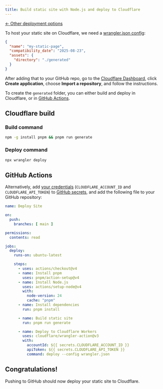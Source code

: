 ```yaml
---
title: Build static site with Node.js and deploy to Cloudflare
---
```


[← Other deployment options](/guide/deploy/#deploy-static-site-with-ci%2Fcd)

To host your static site on Cloudflare, we need a [wrangler.json config](https://developers.cloudflare.com/workers/wrangler/configuration/#assets):

```json title=wrangler.json
{
  "name": "my-static-page",
  "compatibility_date": "2025-08-23",
  "assets": {
    "directory": "./generated"
  }
}
```

After adding that to your GitHub repo, go to the [Cloudflare Dashboard](https://dash.cloudflare.com), click **Create application**, choose **Import a repository**, and follow the instructions.

To create the `generated` folder, you can either build and deploy in Cloudflare, or in [GitHub Actions](https://docs.github.com/en/actions).

## Cloudflare build

### Build command

```sh
npm -g install pnpm && pnpm run generate
```

### Deploy command

```sh
npx wrangler deploy
```

## GitHub Actions

Alternatively, add [your credentials](https://developers.cloudflare.com/workers/wrangler/system-environment-variables/#supported-environment-variables) (`CLOUDFLARE_ACCOUNT_ID` and `CLOUDFLARE_API_TOKEN`) to [GitHub secrets](https://docs.github.com/en/actions/how-tos/write-workflows/choose-what-workflows-do/use-secrets), and add the following file to your GitHub repository:

```yaml title=.github/workflows/deploy.yml
name: Deploy Site

on:
  push:
    branches: [ main ]

permissions:
  contents: read

jobs:
  deploy:
    runs-on: ubuntu-latest

    steps:
      - uses: actions/checkout@v4
      - name: Install pnpm
        uses: pnpm/action-setup@v4
      - name: Install Node.js
        uses: actions/setup-node@v4
        with:
          node-version: 24
          cache: "pnpm"
      - name: Install dependencies
        run: pnpm install

      - name: Build static site
        run: pnpm run generate

      - name: Deploy to Cloudflare Workers
        uses: cloudflare/wrangler-action@v3
        with:
          accountId: ${{ secrets.CLOUDFLARE_ACCOUNT_ID }}
          apiToken: ${{ secrets.CLOUDFLARE_API_TOKEN }}
          command: deploy --config wrangler.json
```



## Congratulations!

Pushing to GitHub should now deploy your static site to Cloudflare.
